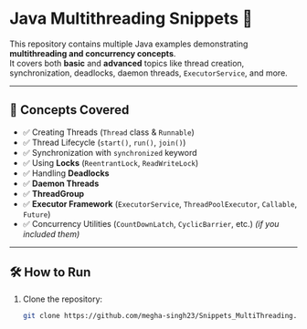 # Java Multithreading Snippets 🚀

This repository contains multiple Java examples demonstrating **multithreading and concurrency concepts**.  
It covers both **basic** and **advanced** topics like thread creation, synchronization, deadlocks, daemon threads, `ExecutorService`, and more.

---

## 📌 Concepts Covered
- ✅ Creating Threads (`Thread` class & `Runnable`)
- ✅ Thread Lifecycle (`start()`, `run()`, `join()`)
- ✅ Synchronization with `synchronized` keyword
- ✅ Using **Locks** (`ReentrantLock`, `ReadWriteLock`)
- ✅ Handling **Deadlocks**
- ✅ **Daemon Threads**
- ✅ **ThreadGroup**
- ✅ **Executor Framework** (`ExecutorService`, `ThreadPoolExecutor`, `Callable`, `Future`)
- ✅ Concurrency Utilities (`CountDownLatch`, `CyclicBarrier`, etc.) *(if you included them)*

---

## 🛠️ How to Run
1. Clone the repository:
   ```bash
   git clone https://github.com/megha-singh23/Snippets_MultiThreading.git
